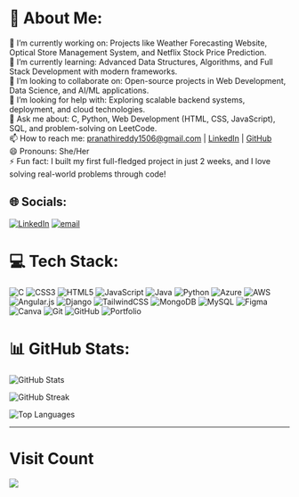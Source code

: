# 💫 About Me:
🔭 I’m currently working on:  Projects like Weather Forecasting Website, Optical Store Management System, and Netflix Stock Price Prediction.  <br>🌱 I’m currently learning: Advanced Data Structures, Algorithms, and Full Stack Development with modern frameworks.  <br>👯 I’m looking to collaborate on: Open-source projects in Web Development, Data Science, and AI/ML applications.  <br>🤔 I’m looking for help with: Exploring scalable backend systems, deployment, and cloud technologies.  <br>💬 Ask me about: C, Python, Web Development (HTML, CSS, JavaScript), SQL, and problem-solving on LeetCode.  <br>📫 How to reach me: pranathireddy1506@gmail.com | [LinkedIn](https://www.linkedin.com/in/beeram-pranathi-88b373289/) | [GitHub](https://github.com/Beeram-Pranathi)  <br>😄 Pronouns: She/Her  <br>⚡ Fun fact: I built my first full-fledged project in just 2 weeks, and I love solving real-world problems through code!<br>


## 🌐 Socials:
[![LinkedIn](https://img.shields.io/badge/LinkedIn-%230077B5.svg?logo=linkedin&logoColor=white)](https://linkedin.com/in/beeram-pranathi-88b373289) [![email](https://img.shields.io/badge/Email-D14836?logo=gmail&logoColor=white)](mailto:pranathireddy1506@gmail.com) 

# 💻 Tech Stack:
![C](https://img.shields.io/badge/c-000000.svg?style=for-the-badge&logo=c&logoColor=white) 
![CSS3](https://img.shields.io/badge/css3-000000.svg?style=for-the-badge&logo=css3&logoColor=white) 
![HTML5](https://img.shields.io/badge/html5-000000.svg?style=for-the-badge&logo=html5&logoColor=white) 
![JavaScript](https://img.shields.io/badge/javascript-000000.svg?style=for-the-badge&logo=javascript&logoColor=white) 
![Java](https://img.shields.io/badge/java-000000.svg?style=for-the-badge&logo=openjdk&logoColor=white) 
![Python](https://img.shields.io/badge/python-000000.svg?style=for-the-badge&logo=python&logoColor=white) 
![Azure](https://img.shields.io/badge/azure-000000.svg?style=for-the-badge&logo=microsoftazure&logoColor=white) 
![AWS](https://img.shields.io/badge/aws-000000.svg?style=for-the-badge&logo=amazon-aws&logoColor=white) 
![Angular.js](https://img.shields.io/badge/angular.js-000000.svg?style=for-the-badge&logo=angularjs&logoColor=white) 
![Django](https://img.shields.io/badge/django-000000.svg?style=for-the-badge&logo=django&logoColor=white) 
![TailwindCSS](https://img.shields.io/badge/tailwindcss-000000.svg?style=for-the-badge&logo=tailwind-css&logoColor=white) 
![MongoDB](https://img.shields.io/badge/mongodb-000000.svg?style=for-the-badge&logo=mongodb&logoColor=white) 
![MySQL](https://img.shields.io/badge/mysql-000000.svg?style=for-the-badge&logo=mysql&logoColor=white) 
![Figma](https://img.shields.io/badge/figma-000000.svg?style=for-the-badge&logo=figma&logoColor=white) 
![Canva](https://img.shields.io/badge/canva-000000.svg?style=for-the-badge&logo=canva&logoColor=white) 
![Git](https://img.shields.io/badge/git-000000.svg?style=for-the-badge&logo=git&logoColor=white) 
![GitHub](https://img.shields.io/badge/github-000000.svg?style=for-the-badge&logo=github&logoColor=white) 
![Portfolio](https://img.shields.io/badge/portfolio-000000.svg?style=for-the-badge&logo=firefox&logoColor=white)

# 📊 GitHub Stats:
![GitHub Stats](https://github-readme-stats.vercel.app/api?username=Beeram-Pranathi&theme=tokyonight&hide_border=false&include_all_commits=false&count_private=false)  

![GitHub Streak](https://streak-stats.demolab.com?user=Beeram-Pranathi&theme=tokyonight&hide_border=false)  

![Top Languages](https://github-readme-stats.vercel.app/api/top-langs/?username=Beeram-Pranathi&theme=tokyonight&hide_border=false&include_all_commits=false&count_private=false&layout=compact)

---
 #  Visit Count
![](https://komarev.com/ghpvc/?username=Beeram-Pranathi&label=Profile+Views&color=blue&style=flat-square)


<!-- Proudly created with GPRM ( https://gprm.itsvg.in ) -->
